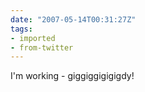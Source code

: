 ```yaml
---
date: "2007-05-14T00:31:27Z"
tags:
- imported
- from-twitter
---
```

I'm working - giggiggigigigdy!
